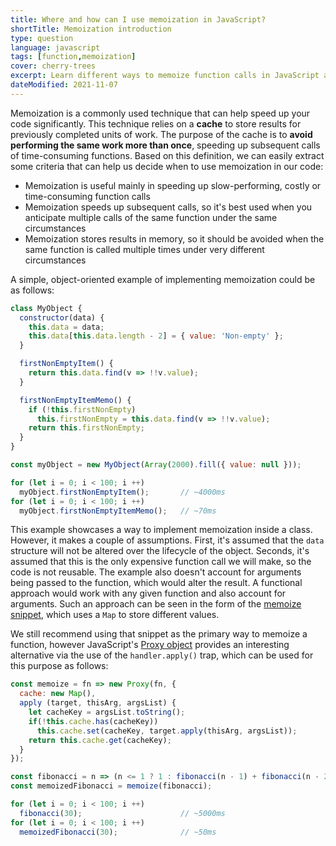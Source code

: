 ```yaml
---
title: Where and how can I use memoization in JavaScript?
shortTitle: Memoization introduction
type: question
language: javascript
tags: [function,memoization]
cover: cherry-trees
excerpt: Learn different ways to memoize function calls in JavaScript as well as when to use memoization to get the best performance results.
dateModified: 2021-11-07
---
```


Memoization is a commonly used technique that can help speed up your code significantly. This technique relies on a **cache** to store results for previously completed units of work. The purpose of the cache is to **avoid performing the same work more than once**, speeding up subsequent calls of time-consuming functions. Based on this definition, we can easily extract some criteria that can help us decide when to use memoization in our code:

- Memoization is useful mainly in speeding up slow-performing, costly or time-consuming function calls
- Memoization speeds up subsequent calls, so it's best used when you anticipate multiple calls of the same function under the same circumstances
- Memoization stores results in memory, so it should be avoided when the same function is called multiple times under very different circumstances

A simple, object-oriented example of implementing memoization could be as follows:

```js
class MyObject {
  constructor(data) {
    this.data = data;
    this.data[this.data.length - 2] = { value: 'Non-empty' };
  }

  firstNonEmptyItem() {
    return this.data.find(v => !!v.value);
  }

  firstNonEmptyItemMemo() {
    if (!this.firstNonEmpty)
      this.firstNonEmpty = this.data.find(v => !!v.value);
    return this.firstNonEmpty;
  }
}

const myObject = new MyObject(Array(2000).fill({ value: null }));

for (let i = 0; i < 100; i ++)
  myObject.firstNonEmptyItem();       // ~4000ms
for (let i = 0; i < 100; i ++)
  myObject.firstNonEmptyItemMemo();   // ~70ms
```

This example showcases a way to implement memoization inside a class. However, it makes a couple of assumptions. First, it's assumed that the `data` structure will not be altered over the lifecycle of the object. Seconds, it's assumed that this is the only expensive function call we will make, so the code is not reusable. The example also doesn't account for arguments being passed to the function, which would alter the result. A functional approach would work with any given function and also account for arguments. Such an approach can be seen in the form of the [memoize snippet](/js/s/memoize/), which uses a `Map` to store different values.

We still recommend using that snippet as the primary way to memoize a function, however JavaScript's [Proxy object](https://developer.mozilla.org/en-US/docs/Web/JavaScript/Reference/Global_Objects/Proxy) provides an interesting alternative via the use of the `handler.apply()` trap, which can be used for this purpose as follows:

```js
const memoize = fn => new Proxy(fn, {
  cache: new Map(),
  apply (target, thisArg, argsList) {
    let cacheKey = argsList.toString();
    if(!this.cache.has(cacheKey))
      this.cache.set(cacheKey, target.apply(thisArg, argsList));
    return this.cache.get(cacheKey);
  }
});

const fibonacci = n => (n <= 1 ? 1 : fibonacci(n - 1) + fibonacci(n - 2));
const memoizedFibonacci = memoize(fibonacci);

for (let i = 0; i < 100; i ++)
  fibonacci(30);                      // ~5000ms
for (let i = 0; i < 100; i ++)
  memoizedFibonacci(30);              // ~50ms
```
